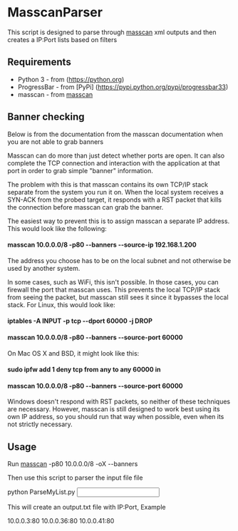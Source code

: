# MasscanParser
This script is designed to parse through [masscan](https://github.com/robertdavidgraham/masscan) xml outputs and then creates a IP:Port lists based on filters

## Requirements
- Python 3 - from (https://python.org)
- ProgressBar - from [PyPi] (https://pypi.python.org/pypi/progressbar33)
- masscan - from [masscan](https://github.com/robertdavidgraham/masscan)

## Banner checking

Below is from the documentation from the masscan documentation when you are not able to grab banners

Masscan can do more than just detect whether ports are open. It can also complete the TCP connection and interaction with the application at that port in order to grab simple "banner" information.

The problem with this is that masscan contains its own TCP/IP stack separate from the system you run it on. When the local system receives a SYN-ACK from the probed target, it responds with a RST packet that kills the connection before masscan can grab the banner.

The easiest way to prevent this is to assign masscan a separate IP address. This would look like the following:

#### masscan 10.0.0.0/8 -p80 --banners --source-ip 192.168.1.200

The address you choose has to be on the local subnet and not otherwise be used by another system.

In some cases, such as WiFi, this isn't possible. In those cases, you can firewall the port that masscan uses. This prevents the local TCP/IP stack from seeing the packet, but masscan still sees it since it bypasses the local stack. For Linux, this would look like:

#### iptables -A INPUT -p tcp --dport 60000 -j DROP
#### masscan 10.0.0.0/8 -p80 --banners --source-port 60000

On Mac OS X and BSD, it might look like this:

#### sudo ipfw add 1 deny tcp from any to any 60000 in
#### masscan 10.0.0.0/8 -p80 --banners --source-port 60000

Windows doesn't respond with RST packets, so neither of these techniques are necessary. However, masscan is still designed to work best using its own IP address, so you should run that way when possible, even when its not strictly necessary.

## Usage

Run [masscan](https://github.com/robertdavidgraham/masscan) -p80 10.0.0.0/8 -oX <output file> --banners 

Then use this script to parser the input file file

python ParseMyList.py <input file>

This will create an output.txt file with IP:Port, Example

10.0.0.3:80
10.0.0.36:80
10.0.0.41:80

